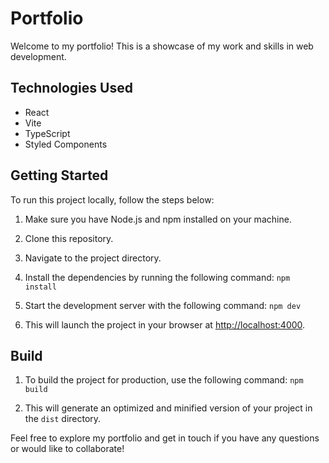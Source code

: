# Portfolio

Welcome to my portfolio! This is a showcase of my work and skills in web development.

## Technologies Used
- React
- Vite
- TypeScript
- Styled Components

## Getting Started
To run this project locally, follow the steps below:

1. Make sure you have Node.js and npm installed on your machine.
2. Clone this repository.
3. Navigate to the project directory.
4. Install the dependencies by running the following command: ```` npm install ````
    
5. Start the development server with the following command:
   ```` npm dev ````

6. This will launch the project in your browser at [http://localhost:4000](http://localhost:4000).

## Build
1. To build the project for production, use the following command: ``` npm build ```

2. This will generate an optimized and minified version of your project in the `dist` directory.


Feel free to explore my portfolio and get in touch if you have any questions or would like to collaborate!
